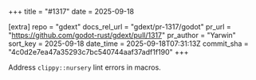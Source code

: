 +++
title = "#1317"
date = 2025-09-18

[extra]
repo = "gdext"
docs_rel_url = "gdext/pr-1317/godot"
pr_url = "https://github.com/godot-rust/gdext/pull/1317"
pr_author = "Yarwin"
sort_key = 2025-09-18
date_time = 2025-09-18T07:31:13Z
commit_sha = "4c0d2e7ea47a35293c7bc540744aaf37adf1f190"
+++

Address `clippy::nursery` lint errors in macros.
